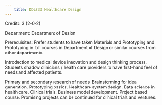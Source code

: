 ```yaml
---
    title: DDL733 Healthcare Design
---
```

Credits: 3 (2-0-2)

Department: Department of Design

Prerequisites: Prefer students to have taken Materials and Prototyping and Prototyping in IoT courses in Department of Design or similar courses from other departments.

Introduction to medical device innovation and design thinking process. Students shadow clinicians / health care providers to have first-hand feel of needs and affected patients.

Primary and secondary research of needs. Brainstorming for idea generation. Prototyping basics. Healthcare system design. Data science in health care. Clinical trials. Business model development. Project based course. Promising projects can be continued for clinical trials and ventures.